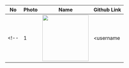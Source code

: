 | No  | Photo                                                                                   | Name       | Github Link                                                    |
| --- | --------------------------------------------------------------------------------------- | ---------- | -------------------------------------------------------------- |
<!-- | 1   | <img src="<your_github_profile_picture" height=150 width=150>   | <username  | [githublink](githublink)   | -->
